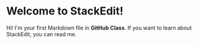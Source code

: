 # Welcome to StackEdit!

Hi! I'm your first Markdown file in **GitHub Class**. If you want to learn about StackEdit, you can read me.
